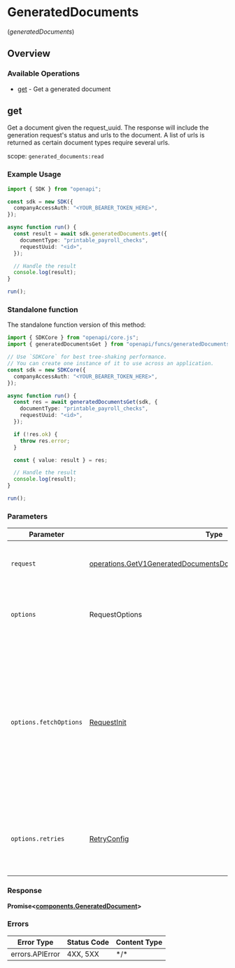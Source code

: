 # GeneratedDocuments
(*generatedDocuments*)

## Overview

### Available Operations

* [get](#get) - Get a generated document

## get

Get a document given the request_uuid. The response will include the generation request's status and urls to the document. A list of urls is returned as certain document types require several urls.

scope: `generated_documents:read`

### Example Usage

```typescript
import { SDK } from "openapi";

const sdk = new SDK({
  companyAccessAuth: "<YOUR_BEARER_TOKEN_HERE>",
});

async function run() {
  const result = await sdk.generatedDocuments.get({
    documentType: "printable_payroll_checks",
    requestUuid: "<id>",
  });

  // Handle the result
  console.log(result);
}

run();
```

### Standalone function

The standalone function version of this method:

```typescript
import { SDKCore } from "openapi/core.js";
import { generatedDocumentsGet } from "openapi/funcs/generatedDocumentsGet.js";

// Use `SDKCore` for best tree-shaking performance.
// You can create one instance of it to use across an application.
const sdk = new SDKCore({
  companyAccessAuth: "<YOUR_BEARER_TOKEN_HERE>",
});

async function run() {
  const res = await generatedDocumentsGet(sdk, {
    documentType: "printable_payroll_checks",
    requestUuid: "<id>",
  });

  if (!res.ok) {
    throw res.error;
  }

  const { value: result } = res;

  // Handle the result
  console.log(result);
}

run();
```

### Parameters

| Parameter                                                                                                                                                                      | Type                                                                                                                                                                           | Required                                                                                                                                                                       | Description                                                                                                                                                                    |
| ------------------------------------------------------------------------------------------------------------------------------------------------------------------------------ | ------------------------------------------------------------------------------------------------------------------------------------------------------------------------------ | ------------------------------------------------------------------------------------------------------------------------------------------------------------------------------ | ------------------------------------------------------------------------------------------------------------------------------------------------------------------------------ |
| `request`                                                                                                                                                                      | [operations.GetV1GeneratedDocumentsDocumentTypeRequestUuidRequest](../../models/operations/getv1generateddocumentsdocumenttyperequestuuidrequest.md)                           | :heavy_check_mark:                                                                                                                                                             | The request object to use for the request.                                                                                                                                     |
| `options`                                                                                                                                                                      | RequestOptions                                                                                                                                                                 | :heavy_minus_sign:                                                                                                                                                             | Used to set various options for making HTTP requests.                                                                                                                          |
| `options.fetchOptions`                                                                                                                                                         | [RequestInit](https://developer.mozilla.org/en-US/docs/Web/API/Request/Request#options)                                                                                        | :heavy_minus_sign:                                                                                                                                                             | Options that are passed to the underlying HTTP request. This can be used to inject extra headers for examples. All `Request` options, except `method` and `body`, are allowed. |
| `options.retries`                                                                                                                                                              | [RetryConfig](../../lib/utils/retryconfig.md)                                                                                                                                  | :heavy_minus_sign:                                                                                                                                                             | Enables retrying HTTP requests under certain failure conditions.                                                                                                               |

### Response

**Promise\<[components.GeneratedDocument](../../models/components/generateddocument.md)\>**

### Errors

| Error Type      | Status Code     | Content Type    |
| --------------- | --------------- | --------------- |
| errors.APIError | 4XX, 5XX        | \*/\*           |